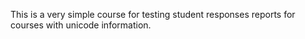 This is a very simple course for testing student responses reports for courses with unicode information.
